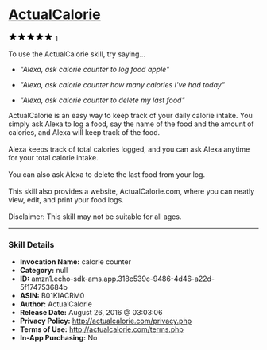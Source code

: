 # [ActualCalorie](http://alexa.amazon.com/#skills/amzn1.echo-sdk-ams.app.318c539c-9486-4d46-a22d-5f174753684b)
![5 stars](../../images/ic_star_black_18dp_1x.png)![5 stars](../../images/ic_star_black_18dp_1x.png)![5 stars](../../images/ic_star_black_18dp_1x.png)![5 stars](../../images/ic_star_black_18dp_1x.png)![5 stars](../../images/ic_star_black_18dp_1x.png) 1

To use the ActualCalorie skill, try saying...

* *"Alexa, ask calorie counter to log food apple"*

* *"Alexa, ask calorie counter how many calories I've had today"*

* *"Alexa, ask calorie counter to delete my last food"*

ActualCalorie is an easy way to keep track of your daily calorie intake. You simply ask Alexa  to log a food, say the name of the food and the amount of calories, and Alexa will keep track of the food.
<br><br>
 Alexa keeps track of total calories logged, and you can ask Alexa anytime for your total calorie intake. 
<br><br>
You can also ask Alexa to delete the last food from your log. 
<br><br>
This skill also provides a website, ActualCalorie.com, where you can neatly view, edit, and print your food logs.
<br><br>
Disclaimer: This skill may not be suitable for all ages.

***

### Skill Details

* **Invocation Name:** calorie counter
* **Category:** null
* **ID:** amzn1.echo-sdk-ams.app.318c539c-9486-4d46-a22d-5f174753684b
* **ASIN:** B01KIACRM0
* **Author:** ActualCalorie
* **Release Date:** August 26, 2016 @ 03:03:06
* **Privacy Policy:** http://actualcalorie.com/privacy.php
* **Terms of Use:** http://actualcalorie.com/terms.php
* **In-App Purchasing:** No

